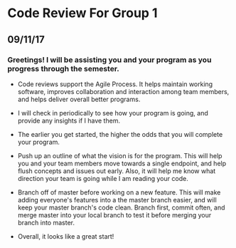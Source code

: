 # Code Review For Group 1
## __**09/11/17**__

### Greetings! I will be assisting you and your program as you progress through the semester. 

* Code reviews support the Agile Process. It helps maintain working software, improves collaboration and interaction among team members, 
  and helps deliver overall better programs.

* I will check in periodically to see how your program is going, and provide any insights if I have them.

* The earlier you get started, the higher the odds that you will complete your program.

* Push up an outline of what the vision is for the program. This will help you and your
  team members move towards a single endpoint, and help flush concepts and issues out early. Also, it will help me know what direction your team is going while I am reading your code.

* Branch off of master before working on a new feature. This will make adding everyone's features into a the master branch easier,
  and will keep your master branch's code clean. Branch first, commit often, and merge master into your local branch to test it
  before merging your branch into master.
  
* Overall, it looks like a great start!
